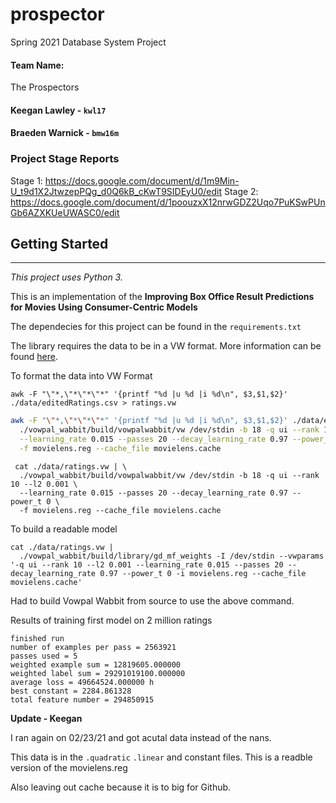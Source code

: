 # prospector
Spring 2021 Database System Project

#### Team Name: 
The Prospectors
#### Keegan Lawley - `kwl17`
#### Braeden Warnick - `bmw16m`


### Project Stage Reports
Stage 1: https://docs.google.com/document/d/1m9Min-U_t9d1X2JtwzepPQg_d0Q6kB_cKwT9SIDEyU0/edit
Stage 2: https://docs.google.com/document/d/1poouzxX12nrwGDZ2Uqo7PuKSwPUnGb6AZXKUeUWASC0/edit


## Getting Started
---

<i>This project uses Python 3.</i>

This is an implementation of the <strong>Improving Box Office Result Predictions for Movies Using Consumer-Centric Models</strong>

The dependecies for this project can be found in the `requirements.txt`

The library requires the data to be in a VW format. More information can be found [here](https://github.com/VowpalWabbit/vowpal_wabbit/wiki/Input-format).


To format the data into VW Format
```
awk -F "\"*,\"*\"*\"*" '{printf "%d |u %d |i %d\n", $3,$1,$2}' ./data/editedRatings.csv > ratings.vw
```

```bash
awk -F "\"*,\"*\"*\"*" '{printf "%d |u %d |i %d\n", $3,$1,$2}' ./data/editedRatings.csv | \
  ./vowpal_wabbit/build/vowpalwabbit/vw /dev/stdin -b 18 -q ui --rank 10 --l2 0.001 \
  --learning_rate 0.015 --passes 20 --decay_learning_rate 0.97 --power_t 0 \
  -f movielens.reg --cache_file movielens.cache
```

```
 cat ./data/ratings.vw | \
  ./vowpal_wabbit/build/vowpalwabbit/vw /dev/stdin -b 18 -q ui --rank 10 --l2 0.001 \
  --learning_rate 0.015 --passes 20 --decay_learning_rate 0.97 --power_t 0 \
  -f movielens.reg --cache_file movielens.cache
```

To build a readable model 
```
cat ./data/ratings.vw |  
  ./vowpal_wabbit/build/library/gd_mf_weights -I /dev/stdin --vwparams '-q ui --rank 10 --l2 0.001 --learning_rate 0.015 --passes 20 --decay_learning_rate 0.97 --power_t 0 -i movielens.reg --cache_file movielens.cache' 
```

Had to build Vowpal Wabbit from source to use the above command.

Results of training first model on 2 million ratings

```
finished run
number of examples per pass = 2563921
passes used = 5
weighted example sum = 12819605.000000
weighted label sum = 29291019100.000000
average loss = 49664524.000000 h
best constant = 2284.861328
total feature number = 294850915
```

<strong>Update - Keegan</strong>

I ran again on 02/23/21 and got acutal data instead of the nans.

This data is in the `.quadratic` `.linear` and constant files. 
This is a readble version of the movielens.reg

Also leaving out cache because it is to big for Github.
